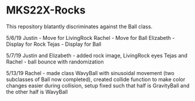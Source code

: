 # MKS22X-Rocks
This repository blatantly discriminates against the Ball class.

5/6/19
Justin - Move for LivingRock
Rachel - Move for Ball
Elizabeth - Display for Rock
Tejas - Display for Ball

5/7/19
Justin and Elizabeth - added rock image, LivingRock eyes
Tejas and Rachel - ball bounce with randomization

5/13/19
Rachel - made class WavyBall with sinusoidal movement (two subclasses of Ball now completed), created collide function to make color changes easier during collision, setup fixed such that half is GravityBall and the other half is WavyBall
